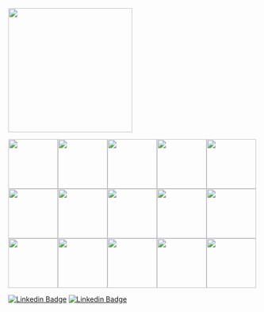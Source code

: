 
<img src="https://user-images.githubusercontent.com/77255300/110386984-c452fc80-803f-11eb-93a7-199e16cb2a1d.png" width=250>


<img src="https://user-images.githubusercontent.com/77255300/110390237-6e348800-8044-11eb-863e-9c4d53ffb9bd.png" width=100><img src="https://user-images.githubusercontent.com/77255300/110390615-0599db00-8045-11eb-8f64-b6d148135ab1.png" width=100><img src="https://user-images.githubusercontent.com/77255300/110390711-27935d80-8045-11eb-9f52-97e7cc052f13.png" width=100><img src="https://user-images.githubusercontent.com/77255300/110392360-95d91f80-8047-11eb-90dc-c966ef91ef6c.png" width=100><img src="https://user-images.githubusercontent.com/77255300/110392448-b0ab9400-8047-11eb-82be-8971d672d58c.png" width=100><img src="https://user-images.githubusercontent.com/77255300/110392508-cae57200-8047-11eb-901e-0f1423bef903.png" width=100><img src="https://user-images.githubusercontent.com/77255300/110392598-f49e9900-8047-11eb-94fe-d1aaf8bb0fa9.png" width=100><img src="https://user-images.githubusercontent.com/77255300/110392651-0849ff80-8048-11eb-810a-140879936f62.png" width=100><img src="https://user-images.githubusercontent.com/77255300/110392703-20218380-8048-11eb-9abc-123112c10de6.png" width=100><img src="https://user-images.githubusercontent.com/77255300/110392761-38919e00-8048-11eb-9401-69c5c8ff7152.png" width=100><img src="https://user-images.githubusercontent.com/77255300/110392806-4e06c800-8048-11eb-885e-8777c6ecbf3e.png" width=100><img src="https://user-images.githubusercontent.com/77255300/110392859-60810180-8048-11eb-8e8e-f9b902dc6504.png" width=100><img src="https://user-images.githubusercontent.com/77255300/110392946-83131a80-8048-11eb-9dde-4d79d21fe05d.png" width=100><img src="https://user-images.githubusercontent.com/77255300/110392978-91f9cd00-8048-11eb-8ee0-668014f02735.png" width=100><img src="https://user-images.githubusercontent.com/77255300/110393012-a2aa4300-8048-11eb-95af-732334e8a50a.png" width=100>





















[![Linkedin Badge](https://img.shields.io/badge/LinkedIn-0077B5?style=for-the-badge&logo=linkedin&logoColor=white&link=https://www.linkedin.com/in/prasempreweb/)](https://www.linkedin.com/in/prasempreweb/)
[![Linkedin Badge](https://img.shields.io/badge/GitHub-100000?style=for-the-badge&logo=github&logoColor=white&link=https://https://github.com/PraSempreWeb/)](https://github.com/PraSempreWeb/)  

